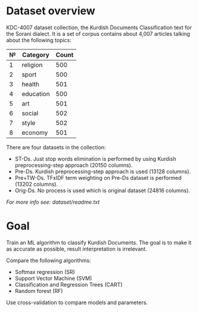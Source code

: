 # Dataset overview

KDC-4007 dataset collection, the Kurdish Documents Classification text for the Sorani dialect.
It is a set of corpus contains about 4,007 articles talking about the following topics:

| №   | Category  | Count |
|-----|-----------|-------|
| 1   | religion  | 500   |
| 2   | sport     | 500   |
| 3   | health    | 501   |
| 4   | education | 500   |
| 5   | art       | 501   |
| 6   | social    | 502   |
| 7   | style     | 502   |
| 8   | economy   | 501   |

There are four datasets in the collection:

- ST-Ds. Just stop words elimination is performed by using Kurdish preprocessing-step approach (20150 columns).
- Pre-Ds. Kurdish preprocessing-step approach is used (13128 columns).
- Pre+TW-Ds. TFxIDF term weighting on Pre-Ds dataset is performed (13202 columns).
- Orig-Ds. No process is used which is original dataset (24816 columns).

_For more info see: dataset/readme.txt_

# Goal

Train an ML algorithm to classify Kurdish Documents. The goal is to make it as accurate as possible, result
interpretation is irrelevant.

Compare the following algorithms:
- Softmax regression (SR)
- Support Vector Machine (SVM)
- Classification and Regression Trees (CART)
- Random forest (RF)

Use cross-validation to compare models and parameters.


